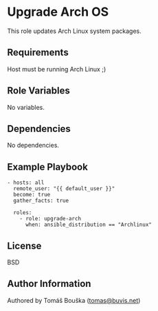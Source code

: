 Upgrade Arch OS
===============

This role updates Arch Linux system packages.

Requirements
------------

Host must be running Arch Linux ;)

Role Variables
--------------

No variables.

Dependencies
------------

No dependencies.

Example Playbook
----------------

```
- hosts: all
  remote_user: "{{ default_user }}"
  become: true
  gather_facts: true

  roles:
    - role: upgrade-arch
      when: ansible_distribution == "Archlinux"
```

License
-------

BSD

Author Information
------------------

Authored by Tomáš Bouška (tomas@buvis.net)
